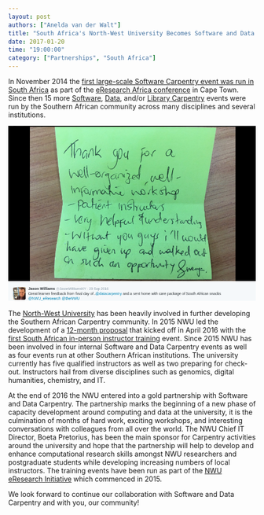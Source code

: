 ```yaml
---
layout: post
authors: ["Anelda van der Walt"]
title: "South Africa's North-West University Becomes Software and Data Carpentry’s first African Partner"
date: 2017-01-20
time: "19:00:00"
category: ["Partnerships", "South Africa"]
---
```


In November 2014 the [first large-scale Software Carpentry event was run in South Africa](https://software-carpentry.org/blog/2014/12/cape-town-swc.html) as part of the [eResearch Africa conference](http://eresearch.ac.za/) in Cape Town.  Since then 15 more [Software]( https://software-carpentry.org/blog/2016/01/a-year-of-swc-in-south-africa.html), [Data](http://www.datacarpentry.org/blog/genomics-nwu/), and/or [Library Carpentry](https://cmacdonell.github.io/2016-08-25-CSIR/) events were run by the Southern African community across many disciplines and several institutions.

![Feedback from the NWU Genomics Data Carpentry Workshop in September 2016](Feedback-SA-DC-Genomics.png)

The [North-West University](http://www.nwu.ac.za) has been heavily involved in further developing the Southern African Carpentry community. In 2015 NWU led the development of a [12-month proposal](https://figshare.com/articles/A_Programme_for_the_Development_of_Computational_and_Digital_Research_Capacity_in_South_Africa_and_Africa_-_phase_1/3382168) that kicked off in April 2016 with the [first South African in-person instructor training](https://software-carpentry.org/blog/2016/04/south-africa-instructor-training.html) event. Since 2015 NWU has been involved in four internal Software and Data Carpentry events as well as four events run at other Southern African institutions. The university currently has five qualified instructors as well as two preparing for check-out. Instructors hail from diverse disciplines such as genomics, digital humanities, chemistry, and IT.

At the end of 2016 the NWU entered into a gold partnership with Software and Data Carpentry.  The partnership marks the beginning of a new phase of capacity development around computing and data at the university, it is the culmination of months of hard work, exciting workshops, and interesting conversations with colleagues from all over the world.  The NWU Chief IT Director, Boeta Pretorius, has been the main sponsor for Carpentry activities around the university and hope that the partnership will help to develop and enhance computational research skills amongst NWU researchers and postgraduate students while developing increasing numbers of local instructors. The training events have been run as part of the [NWU eResearch Initiative](http://www.nwu.ac.za/eresearch) which commenced in 2015.

We look forward to continue our collaboration with Software and Data Carpentry and with you, our community!
